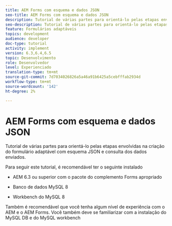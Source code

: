 ```yaml
---
title: AEM Forms com esquema e dados JSON
seo-title: AEM Forms com esquema e dados JSON
description: Tutorial de várias partes para orientá-lo pelas etapas envolvidas na criação do formulário adaptável com esquema JSON e consulta dos dados enviados.
seo-description: Tutorial de várias partes para orientá-lo pelas etapas envolvidas na criação do formulário adaptável com esquema JSON e consulta dos dados enviados.
feature: Formulários adaptáveis
topics: development
audience: developer
doc-type: tutorial
activity: implement
version: 6.3,6.4,6.5
topic: Desenvolvimento
role: Desenvolvedor
level: Experienciado
translation-type: tm+mt
source-git-commit: 7d7034026826a5a46a91b6425a5cebfffab2934d
workflow-type: tm+mt
source-wordcount: '142'
ht-degree: 2%

---
```



# AEM Forms com esquema e dados JSON

Tutorial de várias partes para orientá-lo pelas etapas envolvidas na criação do formulário adaptável com esquema JSON e consulta dos dados enviados.

Para seguir este tutorial, é recomendável ter o seguinte instalado

* AEM 6.3 ou superior com o pacote do complemento Forms apropriado

* Banco de dados MySQL 8

* Workbench do MySQL 8

Também é recomendável que você tenha algum nível de experiência com o AEM e o AEM Forms. Você também deve se familiarizar com a instalação do MySQL DB e do MySQL workbench



